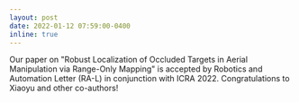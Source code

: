 ```yaml
---
layout: post
date: 2022-01-12 07:59:00-0400
inline: true
---
```


Our paper on "Robust Localization of Occluded Targets in Aerial Manipulation via Range-Only Mapping" is accepted by Robotics and Automation Letter (RA-L) in conjunction with ICRA 2022. Congratulations to Xiaoyu and other co-authors!
